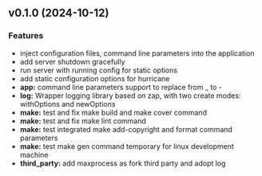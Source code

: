 
<a name="v0.1.0"></a>
## v0.1.0 (2024-10-12)

### Features

* inject configuration files, command line parameters into the application
* add server shutdown gracefully
* run server with running config for static options
* add static configuration options for hurricane
* **app:** command line parameters support to replace from _ to -
* **log:** Wrapper logging library based on zap, with two create modes: withOptions and newOptions
* **make:** test and fix make build and make cover command
* **make:** test and fix make lint command
* **make:** test integrated make add-copyright and format command parameters
* **make:** test make gen command temporary for linux development machine
* **third_party:** add maxprocess as fork third party and adopt log

